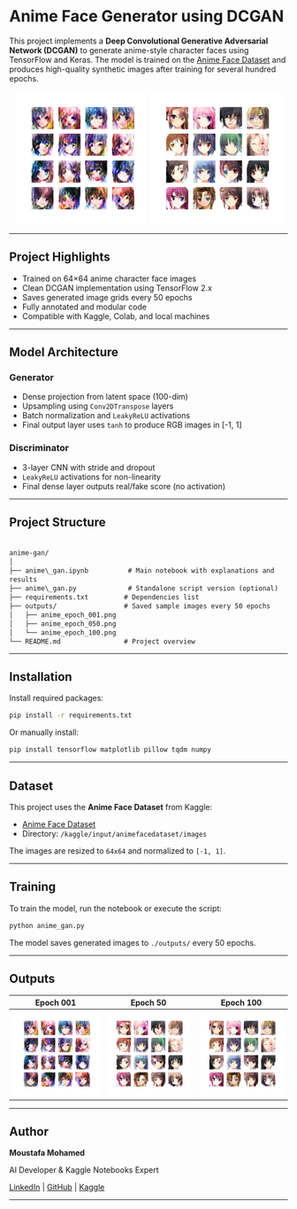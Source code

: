 # Anime Face Generator using DCGAN

This project implements a **Deep Convolutional Generative Adversarial Network (DCGAN)** to generate anime-style character faces using TensorFlow and Keras. The model is trained on the [Anime Face Dataset](https://www.kaggle.com/splcher/animefacedataset) and produces high-quality synthetic images after training for several hundred epochs.

<p align="center">
  <img src="outputs/anime_epoch_001.png" width="240"/>
  <img src="outputs/anime_epoch_100.png" width="240"/>
</p>

---

## Project Highlights

- Trained on 64×64 anime character face images
- Clean DCGAN implementation using TensorFlow 2.x
- Saves generated image grids every 50 epochs
- Fully annotated and modular code
- Compatible with Kaggle, Colab, and local machines

---

## Model Architecture

### Generator
- Dense projection from latent space (100-dim)
- Upsampling using `Conv2DTranspose` layers
- Batch normalization and `LeakyReLU` activations
- Final output layer uses `tanh` to produce RGB images in [-1, 1]

### Discriminator
- 3-layer CNN with stride and dropout
- `LeakyReLU` activations for non-linearity
- Final dense layer outputs real/fake score (no activation)

---

## Project Structure

```

anime-gan/
│
├── anime\_gan.ipynb          # Main notebook with explanations and results
├── anime\_gan.py             # Standalone script version (optional)
├── requirements.txt         # Dependencies list
├── outputs/                 # Saved sample images every 50 epochs
│   ├── anime_epoch_001.png
│   ├── anime_epoch_050.png
│   └── anime_epoch_100.png
└── README.md                # Project overview

````

---

## Installation

Install required packages:

```bash
pip install -r requirements.txt
````

Or manually install:

```bash
pip install tensorflow matplotlib pillow tqdm numpy
```

---

## Dataset

This project uses the **Anime Face Dataset** from Kaggle:

* [Anime Face Dataset](https://www.kaggle.com/splcher/animefacedataset)
* Directory: `/kaggle/input/animefacedataset/images`

The images are resized to `64x64` and normalized to `[-1, 1]`.

---

## Training

To train the model, run the notebook or execute the script:

```bash
python anime_gan.py
```

The model saves generated images to `./outputs/` every 50 epochs.

---

## Outputs

| Epoch 001                          | Epoch 50                            | Epoch 100                            |
| ---------------------------------- | ------------------------------------ | ------------------------------------ |
| ![E1](outputs/anime_epoch_001.png) | ![E50](outputs/anime_epoch_050.png) | ![E100](outputs/anime_epoch_100.png) |


---

## Author

**Moustafa Mohamed**

AI Developer & Kaggle Notebooks Expert

[LinkedIn](https://www.linkedin.com/in/moustafamohamed01/) | [GitHub](https://github.com/MoustafaMohamed01) | [Kaggle](https://www.kaggle.com/moustafamohamed01)

---
